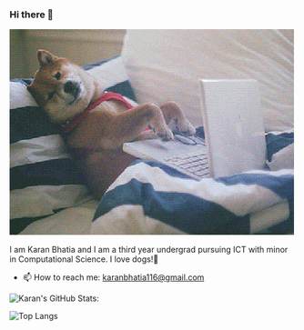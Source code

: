 ### Hi there 👋

<!--
**karanbhatia116/karanbhatia116** is a ✨ _special_ ✨ repository because its `README.md` (this file) appears on your GitHub profile.
-->
[![Header](https://github.com/karanbhatia116/karanbhatia116/blob/main/dog.gif)](#)

I am Karan Bhatia and I am a third year undergrad pursuing ICT with minor in Computational Science. I love dogs!🐶

- 📫 How to reach me: karanbhatia116@gmail.com

![Karan's GitHub Stats:](https://github-readme-stats.vercel.app/api?username=karanbhatia116&theme=default&show_icons=true) <br>

![Top Langs](https://github-readme-stats.vercel.app/api/top-langs/?username=karanbhatia116)
